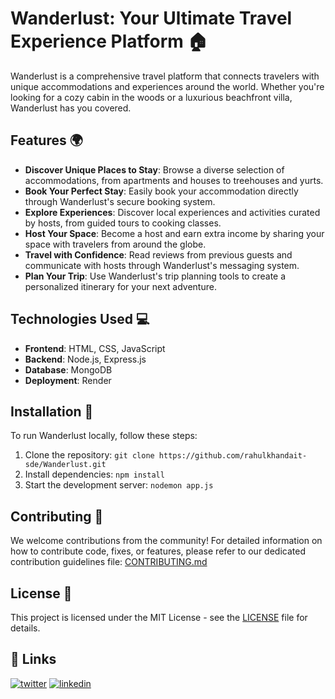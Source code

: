 # Wanderlust: Your Ultimate Travel Experience Platform 🏠

Wanderlust is a comprehensive travel platform that connects travelers with unique accommodations and experiences around the world. Whether you're looking for a cozy cabin in the woods or a luxurious beachfront villa, Wanderlust has you covered.

## Features 🌍

- **Discover Unique Places to Stay**: Browse a diverse selection of accommodations, from apartments and houses to treehouses and yurts.
- **Book Your Perfect Stay**: Easily book your accommodation directly through Wanderlust's secure booking system.
- **Explore Experiences**: Discover local experiences and activities curated by hosts, from guided tours to cooking classes.
- **Host Your Space**: Become a host and earn extra income by sharing your space with travelers from around the globe.
- **Travel with Confidence**: Read reviews from previous guests and communicate with hosts through Wanderlust's messaging system.
- **Plan Your Trip**: Use Wanderlust's trip planning tools to create a personalized itinerary for your next adventure.

## Technologies Used 💻

- **Frontend**: HTML, CSS, JavaScript
- **Backend**: Node.js, Express.js
- **Database**: MongoDB
- **Deployment**: Render

## Installation 🚀

To run Wanderlust locally, follow these steps:

1. Clone the repository: `git clone https://github.com/rahulkhandait-sde/Wanderlust.git`
2. Install dependencies: `npm install`
3. Start the development server: `nodemon app.js`

## Contributing 🤝

We welcome contributions from the community! For detailed information on how to contribute code, fixes, or features, please refer to our dedicated contribution guidelines file: [CONTRIBUTING.md](CONTRIBUTING.md)

## License 📝

This project is licensed under the MIT License - see the [LICENSE](LICENSE) file for details.


## 🔗 Links


[![twitter](https://img.shields.io/badge/twitter-1DA1F2?style=for-the-badge&logo=twitter&logoColor=white)](https://x.com/rahulkhandait_)  [![linkedin](https://img.shields.io/badge/linkedin-0A66C2?style=for-the-badge&logo=linkedin&logoColor=white)](https://www.linkedin.com/in/rahulkhandait/) 



